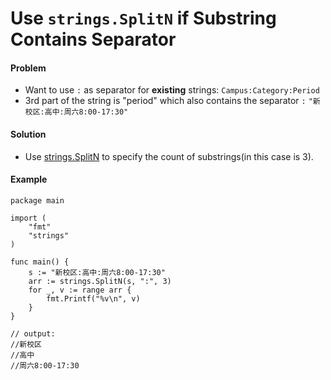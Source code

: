 # Use `strings.SplitN` if Substring Contains Separator

#### Problem
* Want to use `:` as separator for **existing** strings: `Campus:Category:Period`
* 3rd part of the string is "period" which also contains the separator `:`
   `"新校区:高中:周六8:00-17:30"`

#### Solution
* Use [strings.SplitN](https://godoc.org/strings#SplitN) to specify the count of substrings(in this case is 3).

#### Example

```
package main

import (
	"fmt"
	"strings"
)

func main() {
	s := "新校区:高中:周六8:00-17:30"
	arr := strings.SplitN(s, ":", 3)
	for _, v := range arr {
		fmt.Printf("%v\n", v)
	}
}

// output:
//新校区
//高中
//周六8:00-17:30

```
